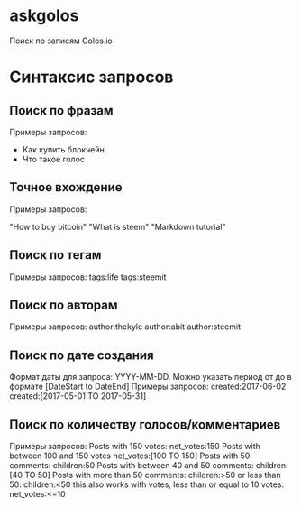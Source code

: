 # askgolos
Поиск по записям Golos.io

# Синтаксис запросов
## Поиск по фразам

Примеры запросов:
* Как купить блокчейн
* Что такое голос


## Точное вхождение
Примеры запросов:

"How to buy bitcoin"
"What is steem"
"Markdown tutorial"

## Поиск по тегам
Примеры запросов:
tags:life
tags:steemit


## Поиск по авторам
Примеры запросов:
author:thekyle
author:abit
author:steemit


## Поиск по дате создания
Формат даты для запроса: YYYY-MM-DD. Можно указать период от до в формате [DateStart to DateEnd]
Примеры запросов:
created:2017-06-02
created:[2017-05-01 TO 2017-05-31]

## Поиск по количеству голосов/комментариев
Примеры запросов:
Posts with 150 votes:
net_votes:150
Posts with between 100 and 150 votes
net_votes:[100 TO 150]
Posts with 50 comments:
children:50
Posts with between 40 and 50 comments:
children:[40 TO 50]
Posts with more than 50 comments:
children:>50
or less than 50:
children:<50
this also works with votes, less than or equal to 10 votes:
net_votes:<=10
